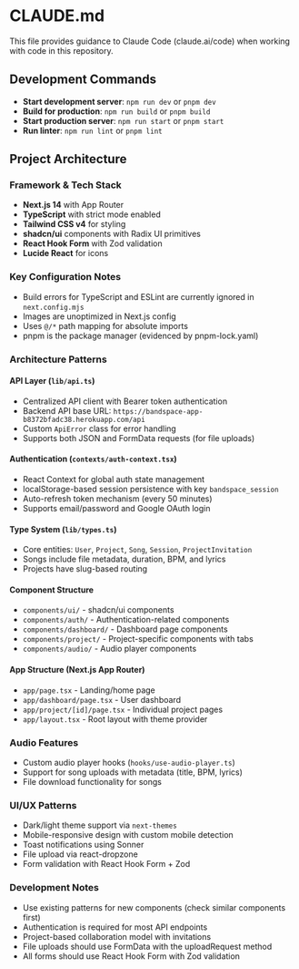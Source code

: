# CLAUDE.md

This file provides guidance to Claude Code (claude.ai/code) when working with code in this repository.

## Development Commands

- **Start development server**: `npm run dev` or `pnpm dev`
- **Build for production**: `npm run build` or `pnpm build`
- **Start production server**: `npm run start` or `pnpm start`
- **Run linter**: `npm run lint` or `pnpm lint`

## Project Architecture

### Framework & Tech Stack
- **Next.js 14** with App Router
- **TypeScript** with strict mode enabled
- **Tailwind CSS v4** for styling
- **shadcn/ui** components with Radix UI primitives
- **React Hook Form** with Zod validation
- **Lucide React** for icons

### Key Configuration Notes
- Build errors for TypeScript and ESLint are currently ignored in `next.config.mjs`
- Images are unoptimized in Next.js config
- Uses `@/*` path mapping for absolute imports
- pnpm is the package manager (evidenced by pnpm-lock.yaml)

### Architecture Patterns

#### API Layer (`lib/api.ts`)
- Centralized API client with Bearer token authentication
- Backend API base URL: `https://bandspace-app-b8372bfadc38.herokuapp.com/api`
- Custom `ApiError` class for error handling
- Supports both JSON and FormData requests (for file uploads)

#### Authentication (`contexts/auth-context.tsx`)
- React Context for global auth state management
- localStorage-based session persistence with key `bandspace_session`
- Auto-refresh token mechanism (every 50 minutes)
- Supports email/password and Google OAuth login

#### Type System (`lib/types.ts`)
- Core entities: `User`, `Project`, `Song`, `Session`, `ProjectInvitation`
- Songs include file metadata, duration, BPM, and lyrics
- Projects have slug-based routing

#### Component Structure
- `components/ui/` - shadcn/ui components
- `components/auth/` - Authentication-related components
- `components/dashboard/` - Dashboard page components
- `components/project/` - Project-specific components with tabs
- `components/audio/` - Audio player components

#### App Structure (Next.js App Router)
- `app/page.tsx` - Landing/home page
- `app/dashboard/page.tsx` - User dashboard
- `app/project/[id]/page.tsx` - Individual project pages
- `app/layout.tsx` - Root layout with theme provider

### Audio Features
- Custom audio player hooks (`hooks/use-audio-player.ts`)
- Support for song uploads with metadata (title, BPM, lyrics)
- File download functionality for songs

### UI/UX Patterns
- Dark/light theme support via `next-themes`
- Mobile-responsive design with custom mobile detection
- Toast notifications using Sonner
- File upload via react-dropzone
- Form validation with React Hook Form + Zod

### Development Notes
- Use existing patterns for new components (check similar components first)
- Authentication is required for most API endpoints
- Project-based collaboration model with invitations
- File uploads should use FormData with the uploadRequest method
- All forms should use React Hook Form with Zod validation